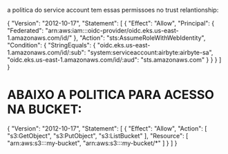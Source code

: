 a politica do service account tem essas permissoes
no trust relantionship:

{
    "Version": "2012-10-17",
    "Statement": [
        {
            "Effect": "Allow",
            "Principal": {
                "Federated": "arn:aws:iam::<MY-ACCOUNT>:oidc-provider/oidc.eks.us-east-1.amazonaws.com/id/<OIDC-CLUSTER-NUMBER>"
            },
            "Action": "sts:AssumeRoleWithWebIdentity",
            "Condition": {
                "StringEquals": {
                    "oidc.eks.us-east-1.amazonaws.com/id/<OIDC-CLUSTER-NUMBER>:sub": "system:serviceaccount:airbyte:airbyte-sa",
                    "oidc.eks.us-east-1.amazonaws.com/id/<OIDC-CLUSTER-NUMBER>:aud": "sts.amazonaws.com"
                }
            }
        }
    ]
}

# ABAIXO A POLITICA PARA ACESSO NA BUCKET:

{
    "Version": "2012-10-17",
    "Statement": [
        {
            "Effect": "Allow",
            "Action": [
                "s3:GetObject",
                "s3:PutObject",
                "s3:ListBucket"
            ],
            "Resource": [
                "arn:aws:s3:::my-bucket",
                "arn:aws:s3:::my-bucket/*"
            ]
        }
    ]
}